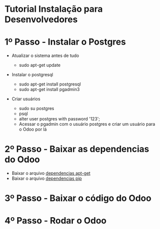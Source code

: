 # Tutorial Instalação para Desenvolvedores


# 1º Passo - Instalar o Postgres

- Atualizar o sistema antes de tudo
    * sudo apt-get update

- Instalar o postgresql
    * sudo apt-get install postgresql
    * sudo apt-get install pgadmin3

- Criar usuários
    * sudo su postgres
    * psql
    * alter user postgres with password '123';
    * Acessar o pgadmin com o usuário postgres e criar um usuário para o Odoo por lá


# 2º Passo - Baixar as dependencias do Odoo

* Baixar o arquivo [dependencias apt-get](apt-requirements)
* Baixar o arquivo [dependencias pip](pip-requirements)




# 3º Passo - Baixar o código do Odoo


# 4º Passo - Rodar o Odoo
